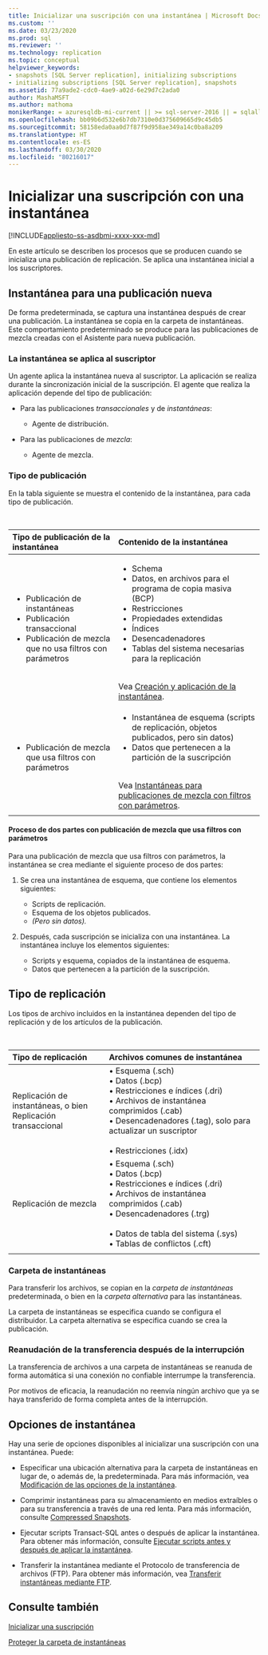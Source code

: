 ```yaml
---
title: Inicializar una suscripción con una instantánea | Microsoft Docs
ms.custom: ''
ms.date: 03/23/2020
ms.prod: sql
ms.reviewer: ''
ms.technology: replication
ms.topic: conceptual
helpviewer_keywords:
- snapshots [SQL Server replication], initializing subscriptions
- initializing subscriptions [SQL Server replication], snapshots
ms.assetid: 77a9ade2-cdc0-4ae9-a02d-6e29d7c2ada0
author: MashaMSFT
ms.author: mathoma
monikerRange: = azuresqldb-mi-current || >= sql-server-2016 || = sqlallproducts-allversions
ms.openlocfilehash: bb09b6d532e6b7db7310e0d375609665d9c45db5
ms.sourcegitcommit: 58158eda0aa0d7f87f9d958ae349a14c0ba8a209
ms.translationtype: HT
ms.contentlocale: es-ES
ms.lasthandoff: 03/30/2020
ms.locfileid: "80216017"
---
```

# <a name="initialize-a-subscription-with-a-snapshot"></a>Inicializar una suscripción con una instantánea

[!INCLUDE[appliesto-ss-asdbmi-xxxx-xxx-md](../../includes/appliesto-ss-asdbmi-xxxx-xxx-md.md)]

En este artículo se describen los procesos que se producen cuando se inicializa una publicación de replicación. Se aplica una instantánea inicial a los suscriptores.

## <a name="snapshot-for-a-new-publication"></a>Instantánea para una publicación nueva

De forma predeterminada, se captura una instantánea después de crear una publicación.
La instantánea se copia en la carpeta de instantáneas. Este comportamiento predeterminado se produce para las publicaciones de mezcla creadas con el Asistente para nueva publicación.

### <a name="snapshot-is-applied-to-subscriber"></a>La instantánea se aplica al suscriptor

Un agente aplica la instantánea nueva al suscriptor. La aplicación se realiza durante la sincronización inicial de la suscripción. El agente que realiza la aplicación depende del tipo de publicación:

- Para las publicaciones _transaccionales_ y de _instantáneas_:
  - Agente de distribución.

- Para las publicaciones de _mezcla_:
  - Agente de mezcla.

### <a name="type-of-publication"></a>Tipo de publicación

En la tabla siguiente se muestra el contenido de la instantánea, para cada tipo de publicación.

&nbsp;

| Tipo de publicación de la instantánea | Contenido de la instantánea |
| :---------------------------------------- | :----------------------- |
| <ul> <li>Publicación de instantáneas</li> <li>Publicación transaccional</li> <li>Publicación de mezcla que no usa filtros con parámetros</li> </ul> | <ul> <li>Schema</li> <li>Datos, en archivos para el programa de copia masiva (BCP)</li> <li>Restricciones</li> <li>Propiedades extendidas</li> <li>Índices</li> <li>Desencadenadores</li> <li>Tablas del sistema necesarias para la replicación</li> </ul> <br/>Vea [Creación y aplicación de la instantánea](../../relational-databases/replication/create-and-apply-the-initial-snapshot.md). |
| <ul> <li>Publicación de mezcla que usa filtros con parámetros</li> </ul> | <ul> <li>Instantánea de esquema (scripts de replicación, objetos publicados, pero sin datos)</li> <li>Datos que pertenecen a la partición de la suscripción</li> </ul> <br/>Vea [Instantáneas para publicaciones de mezcla con filtros con parámetros](../../relational-databases/replication/create-a-snapshot-for-a-merge-publication-with-parameterized-filters.md). |
| | |

#### <a name="two-part-process-with-merge-publication-that-uses-parameterized-filters"></a>Proceso de dos partes con publicación de mezcla que usa filtros con parámetros

Para una publicación de mezcla que usa filtros con parámetros, la instantánea se crea mediante el siguiente proceso de dos partes:

1. Se crea una instantánea de esquema, que contiene los elementos siguientes:
   - Scripts de replicación.
   - Esquema de los objetos publicados.
   - _(Pero sin datos)._

2. Después, cada suscripción se inicializa con una instantánea. La instantánea incluye los elementos siguientes:
   - Scripts y esquema, copiados de la instantánea de esquema.
   - Datos que pertenecen a la partición de la suscripción.

## <a name="type-of-replication"></a>Tipo de replicación

Los tipos de archivo incluidos en la instantánea dependen del tipo de replicación y de los artículos de la publicación.

&nbsp;

| Tipo de replicación | Archivos comunes de instantánea |
| :------------------ | :-------------------- |
| Replicación de instantáneas, o bien<br/>Replicación transaccional | &bullet; Esquema (.sch) <br/>&bullet; Datos (.bcp) <br/>&bullet; Restricciones e índices (.dri) <br/>&bullet; Archivos de instantánea comprimidos (.cab) <br/>&bullet; Desencadenadores (.tag), solo para actualizar un suscriptor <br/><br/>&bullet; Restricciones (.idx) |
| Replicación de mezcla                                      | &bullet; Esquema (.sch) <br/>&bullet; Datos (.bcp) <br/>&bullet; Restricciones e índices (.dri) <br/>&bullet; Archivos de instantánea comprimidos (.cab) <br/>&bullet; Desencadenadores (.trg) <br/><br/>&bullet; Datos de tabla del sistema (.sys) <br/>&bullet; Tablas de conflictos (.cft) |
| | |

### <a name="snapshot-folder"></a>Carpeta de instantáneas

Para transferir los archivos, se copian en la _carpeta de instantáneas_ predeterminada, o bien en la _carpeta alternativa_ para las instantáneas.

La carpeta de instantáneas se especifica cuando se configura el distribuidor. La carpeta alternativa se especifica cuando se crea la publicación.

### <a name="resume-transfer-after-interruption"></a>Reanudación de la transferencia después de la interrupción

La transferencia de archivos a una carpeta de instantáneas se reanuda de forma automática si una conexión no confiable interrumpe la transferencia.

Por motivos de eficacia, la reanudación no reenvía ningún archivo que ya se haya transferido de forma completa antes de la interrupción.

## <a name="snapshot-options"></a>Opciones de instantánea

Hay una serie de opciones disponibles al inicializar una suscripción con una instantánea. Puede:

- Especificar una ubicación alternativa para la carpeta de instantáneas en lugar de, o además de, la predeterminada. Para más información, vea [Modificación de las opciones de la instantánea](../../relational-databases/replication/snapshot-options.md).

- Comprimir instantáneas para su almacenamiento en medios extraíbles o para su transferencia a través de una red lenta. Para más información, consulte [Compressed Snapshots](../../relational-databases/replication/snapshot-options.md#compressed-snapshots).

- Ejecutar scripts Transact-SQL antes o después de aplicar la instantánea. Para obtener más información, consulte [Ejecutar scripts antes y después de aplicar la instantánea](../../relational-databases/replication/snapshot-options.md#execute-scripts-before-and-after-snapshot-is-applied).

- Transferir la instantánea mediante el Protocolo de transferencia de archivos (FTP). Para obtener más información, vea [Transferir instantáneas mediante FTP](../../relational-databases/replication/publish/deliver-a-snapshot-through-ftp.md).

## <a name="see-also"></a>Consulte también

[Inicializar una suscripción](../../relational-databases/replication/initialize-a-subscription.md)

[Proteger la carpeta de instantáneas](../../relational-databases/replication/security/secure-the-snapshot-folder.md)
